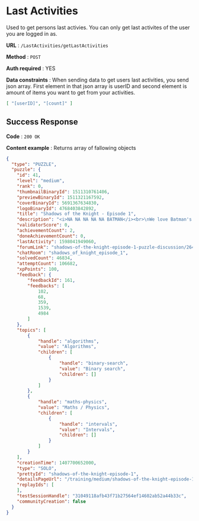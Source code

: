 # Last Activities

Used to get persons last activies. You can only get last activites of the user you are logged in as.

**URL** : `/LastActivities/getLastActivities`

**Method** : `POST`

**Auth required** : YES

**Data constraints** :
When sending data to get users last activities, you send json array. First element in that json array is userID and second element is amount of items you want to get from your activities.

```json
[ "[userID]", "[count]" ]
```

## Success Response

**Code** : `200 OK`

**Content example** : Returns array of fallowing objects

```json
{
  "type": "PUZZLE",
  "puzzle": {
    "id": 41,
    "level": "medium",
    "rank": 0,
    "thumbnailBinaryId": 1511310761406,
    "previewBinaryId": 1511321167592,
    "coverBinaryId": 5691367634830,
    "logoBinaryId": 4768403842892,
    "title": "Shadows of the Knight - Episode 1",
    "description": "<i>NA NA NA NA NA BATMAN</i><br>\nWe love Batman's adventures : The Joker, bombs, hostages, and a hero. But this time, it is you who are the hero. Your job is to find the bombs before they explode! Don't worry, Alfred's got you covered, he's handed you a heat detector set to recognize the thermal signature of the Joker's bombs. Easy? Let's find out.\n<br>\n<br>\n<u>Topic</u> : Convergence.<br>\n<br>\n<i>This medium puzzle is the first of the two exercises proposed for the challenge «&nbsp;Shadows of the Knight&nbsp;». Once you have completed it, why not try to solve the next one «&nbsp;Triangulation&nbsp;», on the same theme but with an increased difficulty.</i>",
    "validatorScore": 0,
    "achievementCount": 2,
    "doneAchievementCount": 0,
    "lastActivity": 1598041949060,
    "forumLink": "shadows-of-the-knight-episode-1-puzzle-discussion/264",
    "chatRoom": "shadows_of_knight_episode_1",
    "solvedCount": 46834,
    "attemptCount": 106682,
    "xpPoints": 100,
    "feedback": {
        "feedbackId": 161,
        "feedbacks": [
            102,
            68,
            359,
            1539,
            4984
        ]
    },
    "topics": [
        {
            "handle": "algorithms",
            "value": "Algorithms",
            "children": [
                {
                    "handle": "binary-search",
                    "value": "Binary search",
                    "children": []
                }
            ]
        },
        {
            "handle": "maths-physics",
            "value": "Maths / Physics",
            "children": [
                {
                    "handle": "intervals",
                    "value": "Intervals",
                    "children": []
                }
            ]
        }
    ],
    "creationTime": 1407700652000,
    "type": "SOLO",
    "prettyId": "shadows-of-the-knight-episode-1",
    "detailsPageUrl": "/training/medium/shadows-of-the-knight-episode-1",
    "replayIds": [ 
    ],
    "testSessionHandle": "31049118afb43f71b27564ef14602ab52a44b33c",
    "communityCreation": false
  }
}
```
